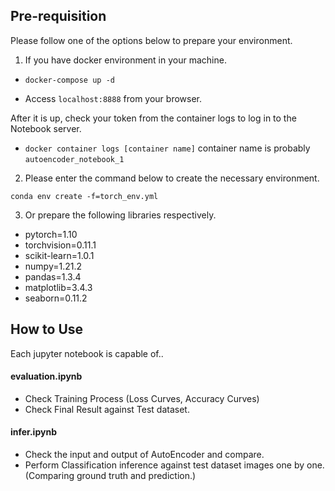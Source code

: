 ## Pre-requisition

Please follow one of the options below to prepare your environment.

1. If you have docker environment in your machine.

- `docker-compose up -d`

- Access `localhost:8888` from your browser.

After it is up, check your token from the container logs to log in to the Notebook server.
- `docker container logs [container name]`
container name is probably `autoencoder_notebook_1`



2. Please enter the command below to create the necessary environment.

`conda env create -f=torch_env.yml`

3. Or prepare the following libraries respectively.
- pytorch=1.10
- torchvision=0.11.1
- scikit-learn=1.0.1
- numpy=1.21.2
- pandas=1.3.4
- matplotlib=3.4.3
- seaborn=0.11.2

## How to Use

Each jupyter notebook is capable of..
#### evaluation.ipynb
- Check Training Process (Loss Curves, Accuracy Curves)
- Check Final Result against Test dataset.

#### infer.ipynb
- Check the input and output of AutoEncoder and compare.
- Perform Classification inference against test dataset images one by one.
(Comparing ground truth and prediction.)
